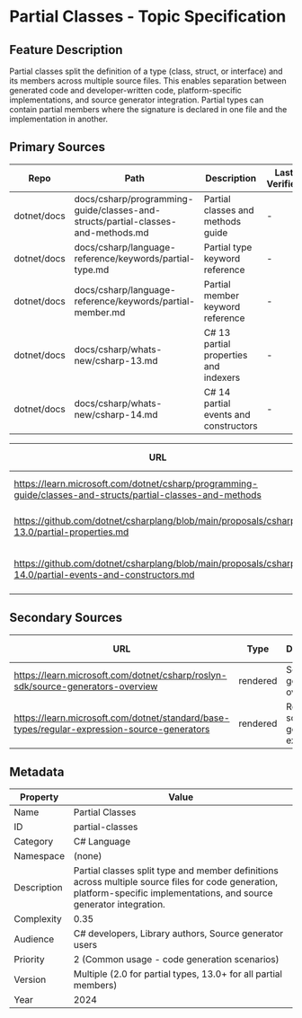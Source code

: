 # Partial Classes - Topic Specification

## Feature Description

Partial classes split the definition of a type (class, struct, or interface) and its members across multiple source files. This enables separation between generated code and developer-written code, platform-specific implementations, and source generator integration. Partial types can contain partial members where the signature is declared in one file and the implementation in another.

## Primary Sources

| Repo | Path | Description | Last Verified |
| --- | --- | --- | --- |
| dotnet/docs | docs/csharp/programming-guide/classes-and-structs/partial-classes-and-methods.md | Partial classes and methods guide | - |
| dotnet/docs | docs/csharp/language-reference/keywords/partial-type.md | Partial type keyword reference | - |
| dotnet/docs | docs/csharp/language-reference/keywords/partial-member.md | Partial member keyword reference | - |
| dotnet/docs | docs/csharp/whats-new/csharp-13.md | C# 13 partial properties and indexers | - |
| dotnet/docs | docs/csharp/whats-new/csharp-14.md | C# 14 partial events and constructors | - |

| URL | Type | Description | Last Verified |
| --- | --- | --- | --- |
| https://learn.microsoft.com/dotnet/csharp/programming-guide/classes-and-structs/partial-classes-and-methods | rendered | Official partial classes documentation | - |
| https://github.com/dotnet/csharplang/blob/main/proposals/csharp-13.0/partial-properties.md | rendered | Partial properties proposal | - |
| https://github.com/dotnet/csharplang/blob/main/proposals/csharp-14.0/partial-events-and-constructors.md | rendered | Partial events and constructors proposal | - |

## Secondary Sources

| URL | Type | Description | Last Verified |
| --- | --- | --- | --- |
| https://learn.microsoft.com/dotnet/csharp/roslyn-sdk/source-generators-overview | rendered | Source generators overview | - |
| https://learn.microsoft.com/dotnet/standard/base-types/regular-expression-source-generators | rendered | Regex source generator example | - |

## Metadata

| Property | Value |
| --- | --- |
| Name | Partial Classes |
| ID | partial-classes |
| Category | C# Language |
| Namespace | (none) |
| Description | Partial classes split type and member definitions across multiple source files for code generation, platform-specific implementations, and source generator integration. |
| Complexity | 0.35 |
| Audience | C# developers, Library authors, Source generator users |
| Priority | 2 (Common usage - code generation scenarios) |
| Version | Multiple (2.0 for partial types, 13.0+ for all partial members) |
| Year | 2024 |
